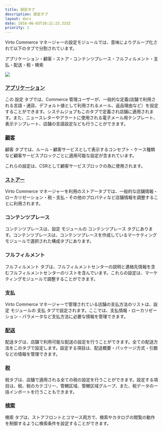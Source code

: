 ```yaml
---
title: 設定タブ
description: 設定タブ
layout: docs
date: 2016-06-03T10:21:23.333Z
priority: 1
---
```

Virto Commerce マネージャーの設定モジュールでは、意味によりグループ化されて以下のタブで分割されています。

アプリケーション・顧客・ストア・コンテンツプレース・フルフィルメント・支払・配送・税・検索

<img src="../../../../assets/images/docs/image2014-2-3_14_53_4.png" />

### [アプリケーション](docs/old-versions/vc111userguide-jp/settings/application-settings)

この 設定 タブでは、Commerce 管理ユーザーが、一般的な定義(店舗で利用される言語・通貨、デフォルト値として利用されるメール、返品理由など）を設定することができます。システムジョブもこのタブで定義され店舗に適用されます。また、ニュースレターやアラートに使用される電子メール用テンプレート、表示テンプレート、店舗の言語設定なども行うことができます。

### [顧客](docs/old-versions/vc111userguide-jp/settings/customer-profile-attributes)

顧客 タブでは、ルール・顧客サービスとして表示するコンセプト・ケース種類など顧客サービスブロックごとに適用可能な設定が含まれています。

これらの設定は、CSRとして顧客サービスブロックの為に使用されます。

### [ストアー](docs/old-versions/vc111userguide-jp/settings/stores)

Virto Commerce マネージャーを利用のストアータブでは、一般的な店舗情報・ローカリゼーション・税・支払・その他のプロパティなど店舗情報を調整することに利用されます。

### コンテンツプレース

コンテンツプレースは、設定 モジュールの コンテンツプレース タグにあります。コンテンツプレースは、コンテンツプレースを作成しているマーケティングモジュールで選択された構成タブにあります。

### フルフィルメント

フルフィルメント タブは、フルフィルメントセンターの説明と連絡先情報を含むフルフィルメントセンターのリストを含んでいます。これらの設定は、マーケティングモジュールで調整することができます。

### 支払

Virto Commerce マネージャーで管理されている店舗の支払方法のリストは、設定 モジュールの 支払 タブで設定されます。ここでは、支払情報・ローカリゼーション・パラメータなど支払方法に必要な情報を管理できます。

### [配送](docs/old-versions/vc111userguide-jp/settings/shipping)

配送タグは、店舗で利用可能な配送の設定を行うことができます。全ての配送方法をこのタブで設定します。設定する項目は、配送概要・パッケージ方式・引数などの情報を管理できます。

### [税](docs/old-versions/vc111userguide-jp/settings/taxes)

税タブは、店舗で適用される全ての税の設定を行うことができます。設定する項目は、税、税のカテゴリー、管轄区域、管轄区域グループ、また、税データの一括インポートを行うこともできます。

### [検索](docs/old-versions/vc111userguide-jp/settings/search-settings)

検索 タブは、ストアフロントとコマース両方で、検索やカタログの閲覧の動作を制御するように検索条件を設定することができます。